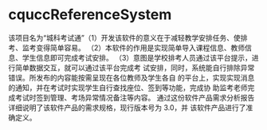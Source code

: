 # cquccReferenceSystem
该项目名为“城科考试通”（1）开发该软件的意义在于减轻教学安排任务、使排考、监考变得简单容易。 （2）本软件的作用是实现简单导入课程信息、教师信息、学生信息即可完成考试安排。 （3）意图是学校排考人员通过该平台提示，进行简单数据交互，就可以通过该平台完成考 试安排，同时，系统能自行排除异常错误。所发布的内容能按需呈现在各位教师及学生各自 的平台上，实现实现消息的通知，并在考试时实现学生自行查找座位、签到等功能，完成协 助监考老师完成考试时签到管理、考场异常情况备注等内容。 通过这份软件产品需求分析报告详细说明了该软件产品的需求规格，现行版本号为 3.0，并 该软件产品进行了准确定义。
